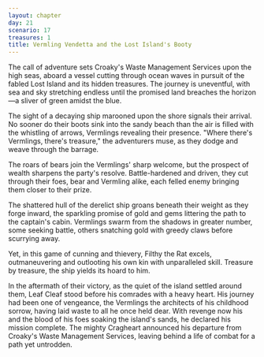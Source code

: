 ```yaml
---
layout: chapter
day: 21
scenario: 17
treasures: 1
title: Vermling Vendetta and the Lost Island's Booty
---
```


The call of adventure sets Croaky's Waste Management Services upon the high seas, aboard
a vessel cutting through ocean waves in pursuit of the fabled Lost Island and its hidden
treasures. The journey is uneventful, with sea and sky stretching endless until the
promised land breaches the horizon—a sliver of green amidst the blue.

The sight of a decaying ship marooned upon the shore signals their arrival. No sooner
do their boots sink into the sandy beach than the air is filled with the whistling of
arrows, Vermlings revealing their presence. "Where there's Vermlings, there's treasure,"
the adventurers muse, as they dodge and weave through the barrage.

The roars of bears join the Vermlings' sharp welcome, but the prospect of wealth
sharpens the party's resolve. Battle-hardened and driven, they cut through their foes,
bear and Vermling alike, each felled enemy bringing them closer to their prize.

The shattered hull of the derelict ship groans beneath their weight as they forge
inward, the sparkling promise of gold and gems littering the path to the captain's cabin.
Vermlings swarm from the shadows in greater number, some seeking battle, others snatching
gold with greedy claws before scurrying away.

Yet, in this game of cunning and thievery, Filthy the Rat excels, outmaneuvering
and outlooting his own kin with unparalleled skill. Treasure by treasure, the ship
yields its hoard to him.

In the aftermath of their victory, as the quiet of the island settled around them,
Leaf Cleaf stood before his comrades with a heavy heart. His journey had been one of
vengeance, the Vermlings the architects of his childhood sorrow, having laid waste to
all he once held dear. With revenge now his and the blood of his foes soaking the island's
sands, he declared his mission complete. The mighty Cragheart announced his departure
from Croaky's Waste Management Services, leaving behind a life of combat for a path yet
untrodden.
